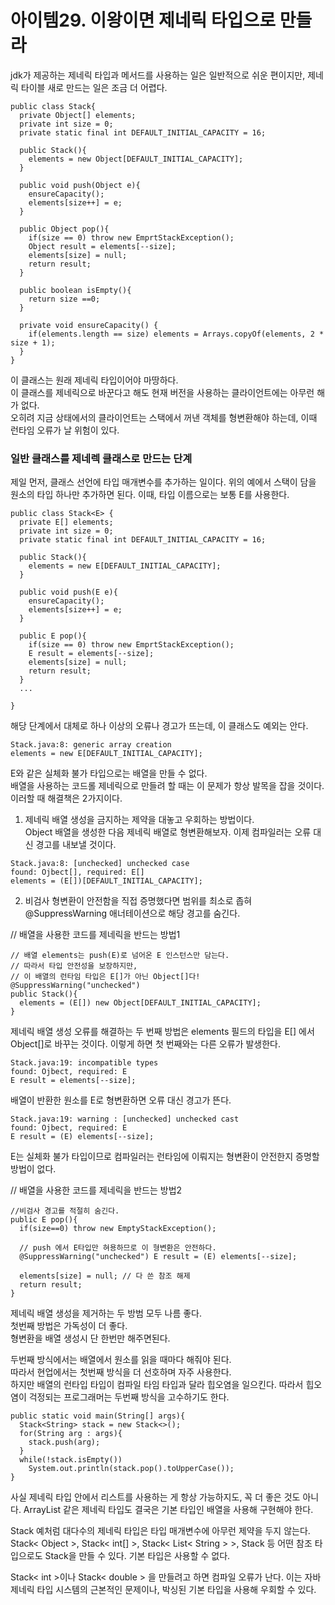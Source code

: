<h1>아이템29. 이왕이면 제네릭 타입으로 만들라</h1>
jdk가 제공하는 제네릭 타입과 메서드를 사용하는 일은 일반적으로 쉬운 편이지만, 제네릭 타이블 새로 만드는 일은 조금 더 어렵다.

```
public class Stack{
  private Object[] elements;
  private int size = 0;
  private static final int DEFAULT_INITIAL_CAPACITY = 16;
  
  public Stack(){
    elements = new Object[DEFAULT_INITIAL_CAPACITY];
  }
  
  public void push(Object e){
    ensureCapacity();
    elements[size++] = e;
  }
  
  public Object pop(){
    if(size == 0) throw new EmprtStackException();
    Object result = elements[--size];
    elements[size] = null;
    return result;
  }
  
  public boolean isEmpty(){
    return size ==0;
  }
  
  private void ensureCapacity() {
    if(elements.length == size) elements = Arrays.copyOf(elements, 2 * size + 1);
  }
}
```

이 클래스는 원래 제네릭 타입이어야 마땅하다.<br/>
이 클래스를 제네릭으로 바꾼다고 해도 현재 버전을 사용하는 클라이언트에는 아무런 해가 없다.<br/>
오히려 지금 상태에서의 클라이언트는 스택에서 꺼낸 객체를 형변환해야 하는데, 이때 런타임 오류가 날 위험이 있다.<br/>

<h3>일반 클래스를 제네렉 클래스로 만드는 단계</h3>
제일 먼저, 클래스 선언에 타입 매개변수를 추가하는 일이다. 위의 예에서 스택이 담을 원소의 타입 하나만 추가하면 된다.
이때, 타입 이름으로는 보통 E를 사용한다.

```
public class Stack<E> {
  private E[] elements;
  private int size = 0;
  private static final int DEFAULT_INITIAL_CAPACITY = 16;
  
  public Stack(){
    elements = new E[DEFAULT_INITIAL_CAPACITY];
  }
  
  public void push(E e){
    ensureCapacity();
    elements[size++] = e;
  }
  
  public E pop(){
    if(size == 0) throw new EmprtStackException();
    E result = elements[--size];
    elements[size] = null;
    return result;
  }
  ...
  
}
```

해당 단계에서 대체로 하나 이상의 오류나 경고가 뜨는데, 이 클래스도 예외는 안다. 

```
Stack.java:8: generic array creation 
elements = new E[DEFAULT_INITIAL_CAPACITY];
```

E와 같은 실체화 불가 타입으로는 배열을 만들 수 없다.<br/>
배열을 사용하는 코드롤 제네릭으로 만들려 할 때는 이 문제가 항상 발목을 잡을 것이다.<br/>
이러할 때 해결책은 2가지이다.<br/>
1) 제네릭 배열 생성을 금지하는 제약을 대놓고 우회하는 방법이다.<br/>
Object 배열을 생성한 다음 제네릭 배열로 형변환해보자. 이제 컴파일러는 오류 대신 경고를 내보낼 것이다.<br/>

```
Stack.java:8: [unchecked] unchecked case
found: Ojbect[], required: E[]
elements = (E[])[DEFAULT_INITIAL_CAPACITY];
```

2) 비검사 형변환이 안전함을 직접 증명했다면 범위를 최소로 좁혀 @SuppressWarning 애너테이션으로 해당 경고를 숨긴다.

// 배열을 사용한 코드를 제네릭을 반드는 방법1
```
// 배열 elements는 push(E)로 넘어온 E 인스턴스만 담는다.
// 따라서 타입 안전성을 보장하지만,
// 이 배열의 런타임 타입은 E[]가 아닌 Object[]다!
@SuppressWarning("unchecked")
public Stack(){
  elements = (E[]) new Object[DEFAULT_INITIAL_CAPACITY];
}
```

제네릭 배열 생성 오류를 해결하는 두 번째 방법은 elements 필드의 타입을 E[] 에서 Object[]로 바꾸는 것이다.
이렇게 하면 첫 번째와는 다른 오류가 발생한다.

```
Stack.java:19: incompatible types
found: Ojbect, required: E
E result = elements[--size];
```

배열이 반환한 원소를 E로 형변환하면 오류 대신 경고가 뜬다.

```
Stack.java:19: warning : [unchecked] unchecked cast
found: Ojbect, required: E
E result = (E) elements[--size];
```

E는 실체화 불가 타입이므로 컴파일러는 런타임에 이뤄지는 형변환이 안전한지 증명할 방법이 없다.

// 배열을 사용한 코드를 제네릭을 반드는 방법2
```
//비검사 경고를 적절히 숨긴다.
public E pop(){
  if(size==0) throw new EmptyStackException();
  
  // push 에서 E타입만 혀용하므로 이 형변환은 안전하다.
  @SuppressWarning("unchecked") E result = (E) elements[--size];
  
  elements[size] = null; // 다 쓴 참조 해제
  return result;
}
```

제네릭 배열 생성을 제거하는 두 방범 모두 나름 좋다.<br/>
첫번째 방법은 가독성이 더 좋다. <br/>
형변환을 배열 생성시 단 한번만 해주면된다.<br/>

두번째 방식에서는 배열에서 원소를 읽을 때마다 해줘야 된다.<br/>
따라서 현업에서는 첫번째 방식을 더 선호하며 자주 사용한다.<br/>
하지만 배열의 런타입 타입이 컴파일 타임 타입과 달라 힙오염을 일으킨다. 따라서 힙오염이 걱정되는 프로그래머는 두번째 방식을 고수하기도 한다.<br/>

```
public static void main(String[] args){
  Stack<String> stack = new Stack<>();
  for(String arg : args){
    stack.push(arg);
  }
  while(!stack.isEmpty())
    System.out.println(stack.pop().toUpperCase());
}
```

사실 제네릭 타입 안에서 리스트를 사용하는 게 항상 가능하지도, 꼭 더 좋은 것도 아니다.
ArrayList 같은 제네릭 타입도 결국은 기본 타입인 배열을 사용해 구현해야 한다.

Stack 예처럼 대다수의 제네릭 타입은 타입 매개변수에 아무런 제약을 두지 않는다.
Stack< Object >, Stack< int[] >, Stack< List< String > >, Stack 등 어떤 참조 타입으로도 Stack을 만들 수 있다.
기본 타입은 사용할 수 없다.

Stack< int >이나 Stack< double > 을 만들려고 하면 컴파일 오류가 난다. 이는 자바 제네릭 타입 시스템의 근본적인 문제이나,
박싱된 기본 타입을 사용해 우회할 수 있다.

